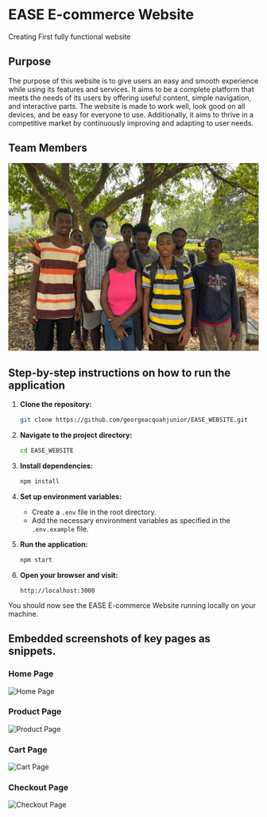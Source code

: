 # EASE E-commerce Website
Creating First fully functional website

## Purpose
The purpose of this website is to give users an easy and smooth experience while using its features and services. It aims to be a complete platform that meets the needs of its users by offering useful content, simple navigation, and interactive parts. The website is made to work well, look good on all devices, and be easy for everyone to use. Additionally, it aims to thrive in a competitive market by continuously improving and adapting to user needs.

## Team Members
![Team Picture](pages\group.jpg)

## Step-by-step instructions on how to run the application

1. **Clone the repository:**
    ```sh
    git clone https://github.com/georgeacquahjunior/EASE_WEBSITE.git
    ```
2. **Navigate to the project directory:**
    ```sh
    cd EASE_WEBSITE
    ```
3. **Install dependencies:**
    ```sh
    npm install
    ```
4. **Set up environment variables:**
    - Create a `.env` file in the root directory.
    - Add the necessary environment variables as specified in the `.env.example` file.

5. **Run the application:**
    ```sh
    npm start
    ```
6. **Open your browser and visit:**
    ```
    http://localhost:3000
    ```

You should now see the EASE E-commerce Website running locally on your machine.

## Embedded screenshots of key pages as snippets.
### Home Page
![Home Page](path/to/home-page-screenshot.jpg)

### Product Page
![Product Page](path/to/product-page-screenshot.jpg)

### Cart Page
![Cart Page](path/to/cart-page-screenshot.jpg)

### Checkout Page
![Checkout Page](path/to/checkout-page-screenshot.jpg)